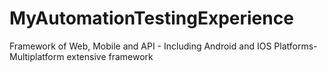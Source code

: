 # MyAutomationTestingExperience
Framework of Web, Mobile and API - Including Android and IOS Platforms- Multiplatform extensive framework
